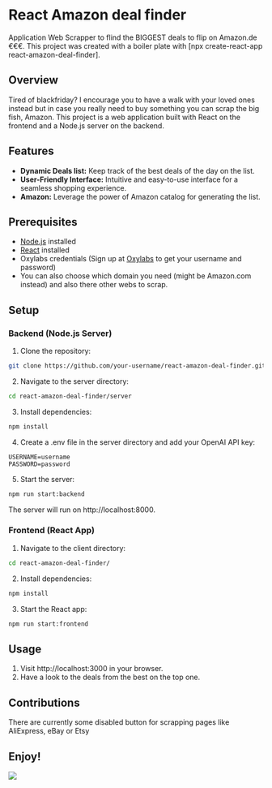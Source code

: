 <!--Tired of blackfriday thingy? I encourage you to have a walk with your loved ones but in case you really need to buy something you can scrap the big fish, Amazon 
https://oxylabs.go2cloud.org/SH2P
-->

# React Amazon deal finder

Application Web Scrapper to flind the BIGGEST deals to flip on Amazon.de €€€.
This project was created with a boiler plate with [npx create-react-app react-amazon-deal-finder].

## Overview
Tired of blackfriday? I encourage you to have a walk with your loved ones instead but in case you really need to buy something you can scrap the big fish, Amazon.
This project is a web application built with React on the frontend and a Node.js server on the backend.

## Features

- **Dynamic Deals list:** Keep track of the best deals of the day on the list.
- **User-Friendly Interface:** Intuitive and easy-to-use interface for a seamless shopping experience.
- **Amazon:** Leverage the power of Amazon catalog for generating the list.

## Prerequisites

- [Node.js](https://nodejs.org/) installed
- [React](https://reactjs.org/) installed
- Oxylabs credentials (Sign up at [Oxylabs](https://oxylabs.go2cloud.org/SH2P) to get your username and password)
- You can also choose which domain you need (might be Amazon.com instead) and also there other webs to scrap.

## Setup

### Backend (Node.js Server)
1. Clone the repository:
```sh
git clone https://github.com/your-username/react-amazon-deal-finder.git
```
2. Navigate to the server directory:
```bash
cd react-amazon-deal-finder/server
```
3. Install dependencies:
```bash
npm install
```
4. Create a .env file in the server directory and add your OpenAI API key:
```env
USERNAME=username
PASSWORD=password
```
5. Start the server:
```bash
npm run start:backend
```
The server will run on http://localhost:8000.

### Frontend (React App)
1. Navigate to the client directory:
```bash
cd react-amazon-deal-finder/
```
2. Install dependencies:
```bash
npm install
```
3. Start the React app:
```bash
npm run start:frontend
```

## Usage

1. Visit http://localhost:3000 in your browser.
2. Have a look to the deals from the best on the top one.

## Contributions
There are currently some disabled button for scrapping pages like AliExpress, eBay or Etsy

## Enjoy!
<img src="https://img.shields.io/badge/Google_Play-414141?style=for-the-badge&logo=google-play&logoColor=white">